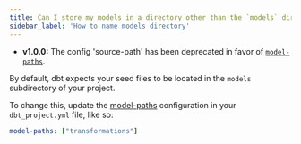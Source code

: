 ```yaml
---
title: Can I store my models in a directory other than the `models` directory in my project?
sidebar_label: 'How to name models directory'
---
```


<Changelog>

- **v1.0.0:** The config 'source-path' has been deprecated in favor of [`model-paths`](model-paths).

</Changelog>

By default, dbt expects your seed files to be located in the `models` subdirectory of your project.

To change this, update the [model-paths](reference/project-configs/model-paths.md) configuration in your `dbt_project.yml`
file, like so:

<File name='dbt_project.yml'>

```yml
model-paths: ["transformations"]
```

</File>
